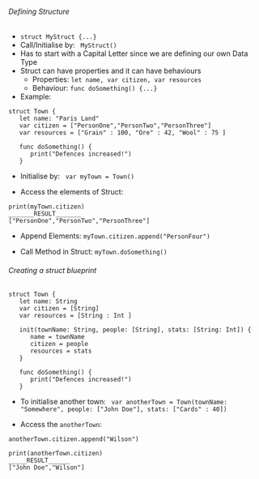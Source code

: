 ###### Defining Structure
- ` struct MyStruct {...} `
- Call/Initialise by: ` MyStruct()`
- Has to start with a Capital Letter since we are defining our own Data Type
- Struct can have properties and it can have behaviours 
  - Properties: ` let name, var citizen, var resources `
  - Behaviour: ` func doSomething() {...} `
- Example:

```
struct Town {
   let name: "Paris Land"
   var citizen = ["PersonOne","PersonTwo","PersonThree"]
   var resources = ["Grain" : 100, "Ore" : 42, "Wool" : 75 ]
   
   func doSomething() {
      print("Defences increased!")
   }
```

- Initialise by: 
` var myTown = Town()`

- Access the elements of Struct:
``` 
print(myTown.citizen)
_______RESULT_______
["PersonOne","PersonTwo","PersonThree"]
```
- Append Elements:
`myTown.citizen.append("PersonFour")`

- Call Method in Struct:
` myTown.doSomething() `

###### Creating a struct blueprint 
```
struct Town {
   let name: String
   var citizen = [String]
   var resources = [String : Int ]
   
   init(townName: String, people: [String], stats: [String: Int]) {
      name = townName
      citizen = people
      resources = stats
   }
   
   func doSomething() {
      print("Defences increased!")
   }
```
- To initialise another town:
 ` var anotherTown = Town(townName: "Somewhere", people: ["John Doe"], stats: ["Cards" : 40])`

- Access the `anotherTown`:

```
anotherTown.citizen.append("Wilson")

print(anotherTown.citizen)
_____RESULT______
["John Doe","Wilson"]

```
